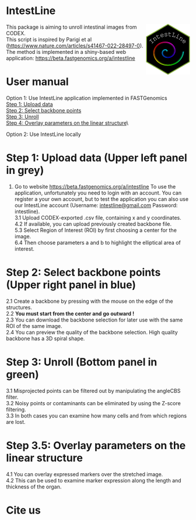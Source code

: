# IntestLine 
<img src="IntestLine-Logo.png" align="right" width=120 height=139 alt="" />

This package is aiming to unroll intestinal images from CODEX.\
This script is inspired by Parigi et al (https://www.nature.com/articles/s41467-022-28497-0). \
The method is implemented in a shiny-based web application: https://beta.fastgenomics.org/a/intestline

# User manual
Option 1: Use IntestLine application implemented in FASTGenomics\
[Step 1: Upload data](#step-1-Upload-data)\
[Step 2: Select backbone points](#step-2-Select-backbone-points)\
[Step 3: Unroll](#step-3-Unroll)\
[Step 4: Overlay parameters on the linear structure](#step-4-Overlay-parameters-on-the-linear-structure)\

Option 2: Use IntestLine locally

# Step 1: Upload data (Upper left panel in grey)
1. Go to website https://beta.fastgenomics.org/a/intestline To use the application, unfortunately you need to login with an account. You can register a your own account, but to test the application you can also use our IntestLine account (Username: intestline@gmail.com Password: intestline).\
3.1 Upload CODEX-exported .csv file, containing x and y coordinates.\
4.2 If available, you can upload previously created backbone file.\
5.3 Select Region of Interest (ROI) by first choosing a center for the image.\
6.4 Then choose parameters a and b to highlight the elliptical area of interest.

# Step 2: Select backbone points (Upper right panel in blue)
2.1 Create a backbone by pressing with the mouse on the edge of the structures.\
2.2 **You must start from the center and go outward !**\
2.3 You can download the backbone selection for later use with the same ROI of the same image.\
2.4 You can preview the quality of the backbone selection. High quality backbone has a 3D spiral shape.

# Step 3: Unroll (Bottom panel in green)
3.1 Misprojected points can be filtered out by manipulating the angleCBS filter.\
3.2 Noisy points or contaminants can be eliminated by using the Z-score filtering.\
3.3 In both cases you can examine how many cells and from which regions are lost.

# Step 3.5: Overlay parameters on the linear structure
4.1 You can overlay expressed markers over the stretched image.\
4.2 This can be used to examine marker expression along the length and thickness of the organ.

# Cite us


